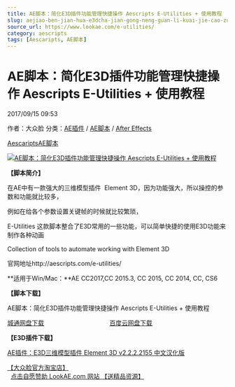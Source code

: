 ```yaml
---
title: AE脚本：简化E3D插件功能管理快捷操作 Aescripts E-Utilities + 使用教程
slug: aejiao-ben-jian-hua-e3dcha-jian-gong-neng-guan-li-kuai-jie-cao-zuo-aescripts-e-utilities-shi-yong-jiao-cheng
source_url: https://www.lookae.com/e-utilities/
category: aescripts
tags: [Aescaripts, AE脚本]
---
```

# AE脚本：简化E3D插件功能管理快捷操作 Aescripts E-Utilities + 使用教程

2017/09/15 09:53

作者：大众脸
分类：[AE插件](https://www.lookae.com/after-effects/aechajian/) / [AE脚本](https://www.lookae.com/after-effects/aescripts/) / [After Effects](https://www.lookae.com/after-effects/)

[Aescaripts](https://www.lookae.com/tag/aescaripts/)[AE脚本](https://www.lookae.com/tag/ae%e8%84%9a%e6%9c%ac/)

[![AE脚本：简化E3D插件功能管理快捷操作 Aescripts E-Utilities + 使用教程](https://www.lookae.com/wp-content/uploads/2017/09/E-Utilities.jpg "AE脚本：简化E3D插件功能管理快捷操作 Aescripts E-Utilities + 使用教程-LookAE.com")](https://www.lookae.com/wp-content/uploads/2017/09/E-Utilities.jpg)

**【脚本简介】**

在AE中有一款强大的三维模型插件  Element 3D，因为功能强大，所以操控的参数和功能就比较多，

例如在给各个参数设置关键帧的时候就比较繁琐，

E-Utilities 这款脚本整合了E3D常用的一些功能，可以简单快捷的使用E3D功能来制作各种动画

Collection of tools to automate working with Element 3D

官网地址http://aescripts.com/e-utilities/

**适用于Win/Mac：**AE CC2017,CC 2015.3, CC 2015, CC 2014, CC, CS6

**【脚本下载】**

AE脚本：简化E3D插件功能管理快捷操作 Aescripts E-Utilities + 使用教程

[城通网盘下载](https://www.pipipan.com/fs/680462-219723249)                                      [百度云网盘下载](https://pan.baidu.com/s/1kVxcrqR)

**【E3D插件下载】**

[AE插件：E3D三维模型插件 Element 3D v2.2.2.2155 中文汉化版](https://www.lookae.com/e3d-2222155cn/)

[【大众脸官方淘宝店】](https://lookae.taobao.com/)                [点击自愿赞助 LookAE.com 网站 【送精品资源】](https://www.lookae.com/sponsor/)
